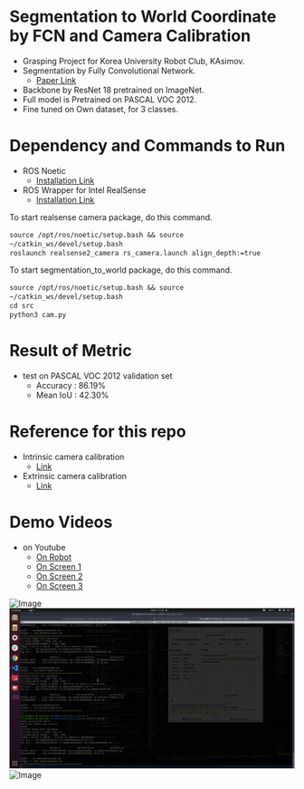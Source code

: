 # Segmentation to World Coordinate by FCN and Camera Calibration 

- Grasping Project for Korea University Robot Club, KAsimov.
- Segmentation by Fully Convolutional Network.
    - [Paper Link](https://arxiv.org/abs/1411.4038)
- Backbone by ResNet 18 pretrained on ImageNet.
- Full model is Pretrained on PASCAL VOC 2012.
- Fine tuned on Own dataset, for 3 classes.

# Dependency and Commands to Run

- ROS Noetic
    - [Installation Link](http://wiki.ros.org/noetic/Installation/Ubuntu)
- ROS Wrapper for Intel RealSense
    - [Installation Link](https://github.com/IntelRealSense/realsense-ros)

To start realsense camera package, do this command.

```
source /opt/ros/noetic/setup.bash && source ~/catkin_ws/devel/setup.bash
roslaunch realsense2_camera rs_camera.launch align_depth:=true
```

To start segmentation_to_world package, do this command.

```
source /opt/ros/noetic/setup.bash && source ~/catkin_ws/devel/setup.bash
cd src
python3 cam.py
```

# Result of Metric

- test on PASCAL VOC 2012 validation set
  - Accuracy : 86.19%
  - Mean IoU : 42.30%

# Reference for this repo

- Intrinsic camera calibration
    - [Link](https://learnopencv.com/camera-calibration-using-opencv/)
- Extrinsic camera calibration
    - [Link](https://foss4g.tistory.com/1665)

# Demo Videos

- on Youtube
  - [On Robot](https://youtu.be/znpJGxREoVE)
  - [On Screen 1](https://youtu.be/dAixFD9XThM)
  - [On Screen 2](https://youtu.be/-ozK8xmS2pE)
  - [On Screen 3](https://youtu.be/TB8IPLbE2zM)

![Image](demo/OnRobot.gif)
![Image](demo/OnScreen1.gif)
![Image](demo/OnScreen2.gif)